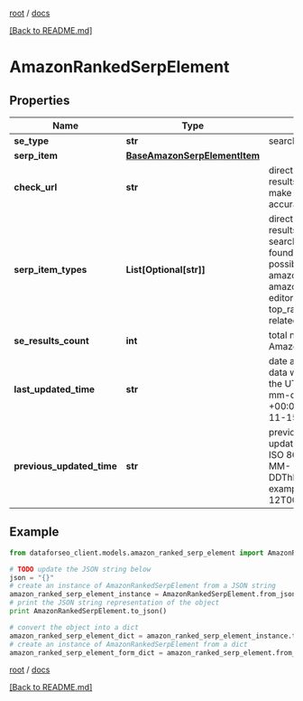 [root](./../ "root") / [docs](./ "docs")

[[Back to README.md]](./../README.md "[Back to README.md]")

# AmazonRankedSerpElement

## Properties

Name | Type | Description | Notes
------------ | ------------- | ------------- | -------------
**se_type** | **str** | search engine type | [optional]
**serp_item** | [**BaseAmazonSerpElementItem**](BaseAmazonSerpElementItem.md) |  | [optional]
**check_url** | **str** | direct URL to Amazon results you can use it to make sure that we provided accurate results | [optional]
**serp_item_types** | **List[Optional[str]]** | direct URL to Amazon results contains types of all search results (items) found in the returned SERP; possible item types: amazon_serp, amazon_paid, editorial_recommendations, top_rated_from_our_brands, related_searches | [optional]
**se_results_count** | **int** | total number of results in Amazon SERP | [optional]
**last_updated_time** | **str** | date and time when SERP data was last updated in the UTC format: “yyyy-mm-dd hh-mm-ss +00:00” example: 2019-11-15 12:57:46 +00:00 | [optional]
**previous_updated_time** | **str** | previous to the most recent update of SERP data in the ISO 8601 format: “YYYY-MM-DDThh:mm:ss.sssssssZ” example: 2020-09-12T00:07:43.0733218Z | [optional]

## Example

```python
from dataforseo_client.models.amazon_ranked_serp_element import AmazonRankedSerpElement

# TODO update the JSON string below
json = "{}"
# create an instance of AmazonRankedSerpElement from a JSON string
amazon_ranked_serp_element_instance = AmazonRankedSerpElement.from_json(json)
# print the JSON string representation of the object
print AmazonRankedSerpElement.to_json()

# convert the object into a dict
amazon_ranked_serp_element_dict = amazon_ranked_serp_element_instance.to_dict()
# create an instance of AmazonRankedSerpElement from a dict
amazon_ranked_serp_element_form_dict = amazon_ranked_serp_element.from_dict(amazon_ranked_serp_element_dict)
```

  

[root](./../ "root") / [docs](./ "docs")

[[Back to README.md]](./../README.md "[Back to README.md]")